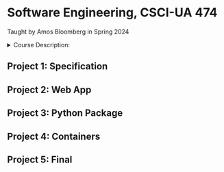 # Software Engineering, CSCI-UA 474
Taught by Amos Bloomberg in Spring 2024
<details>
<summary>Course Description:</summary>  
  CSCI-UA 474 Software Engineering  
  
An intense hands-on study of practical techniques and methods of software engineering. Topics include advanced object-oriented design, design patterns, refactoring, code optimization, universal modeling language, threading, user interface design, enterprise application development, and development tools. All topics are integrated and applied during the semester-long group project. The aim of the project is to prepare students for dynamics in a real workplace. Members of the group meet on a regular basis to discuss the project and to assign individual tasks. Students are judged primarily on the final project presentations.
</details>

## Project 1: Specification
## Project 2: Web App
## Project 3: Python Package
## Project 4: Containers
## Project 5: Final
